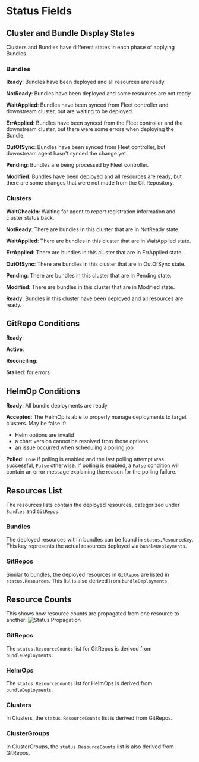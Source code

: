 # Status Fields

## Cluster and Bundle Display States

Clusters and Bundles have different states in each phase of applying Bundles.

### Bundles

**Ready**: Bundles have been deployed and all resources are ready.

**NotReady**: Bundles have been deployed and some resources are not ready.

**WaitApplied**: Bundles have been synced from Fleet controller and downstream cluster, but are waiting to be deployed.

**ErrApplied**: Bundles have been synced from the Fleet controller and the downstream cluster, but there were some errors when deploying the Bundle.

**OutOfSync**: Bundles have been synced from Fleet controller, but downstream agent hasn't synced the change yet.

**Pending**: Bundles are being processed by Fleet controller.

**Modified**: Bundles have been deployed and all resources are ready, but there are some changes that were not made from the Git Repository.

### Clusters

**WaitCheckIn**: Waiting for agent to report registration information and cluster status back.

**NotReady**: There are bundles in this cluster that are in NotReady state.

**WaitApplied**: There are bundles in this cluster that are in WaitApplied state.

**ErrApplied**: There are bundles in this cluster that are in ErrApplied state.

**OutOfSync**: There are bundles in this cluster that are in OutOfSync state.

**Pending**: There are bundles in this cluster that are in Pending state.

**Modified**: There are bundles in this cluster that are in Modified state.

**Ready**: Bundles in this cluster have been deployed and all resources are ready.

## GitRepo Conditions

**Ready**:

**Active**:

**Reconciling**:

**Stalled**: for errors

## HelmOp Conditions

**Ready**: All bundle deployments are ready

**Accepted**: The HelmOp is able to properly manage deployments to target clusters. May be false if:
* Helm options are invalid
* a chart version cannot be resolved from those options
* an issue occurred when scheduling a polling job

**Polled**: `True` if polling is enabled and the last polling attempt was successful, `False` otherwise.
If polling is enabled, a `False` condition will contain an error message explaining the reason for the polling failure.

## Resources List

The resources lists contain the deployed resources, categorized under `Bundles` and `GitRepos`.

### Bundles

The deployed resources within bundles can be found in `status.ResourceKey`. This key represents the actual resources deployed via `bundleDeployments`.

### GitRepos

Similar to bundles, the deployed resources in `GitRepos` are listed in `status.Resources`. This list is also derived from `bundleDeployments`.

## Resource Counts

This shows how resource counts are propagated from one resource to another:
![Status Propagation](/img/FleetStatusSource.png)

### GitRepos

The `status.ResourceCounts` list for GitRepos is derived from `bundleDeployments`.

### HelmOps

The `status.ResourceCounts` list for HelmOps is derived from `bundleDeployments`.

### Clusters

In Clusters, the `status.ResourceCounts` list is derived from GitRepos.

### ClusterGroups

In ClusterGroups, the `status.ResourceCounts` list is also derived from GitRepos.
